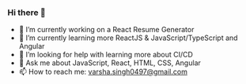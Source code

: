 ### Hi there 👋

- 🔭 I’m currently working on a React Resume Generator
- 🌱 I’m currently learning more ReactJS & JavaScript/TypeScript and Angular
- 🤔 I’m looking for help with learning more about CI/CD
- 💬 Ask me about JavaScript, React, HTML, CSS, Angular
- 📫 How to reach me: varsha.singh0497@gmail.com
